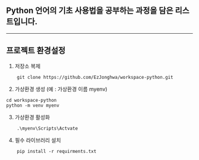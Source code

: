 ## Python 언어의 기초 사용법을 공부하는 과정을 담은 리스트입니다.
---

## 프로젝트 환경설정

1. 저장소 복제
```
    git clone https://github.com/EzJonghwa/workspace-python.git
```

2. 가상환경 생성 (예 : 가상환경 이름 myenv)
```
cd workspace-python
python -m venv myenv

```
3. 가상환경 활성화
```
    .\myenv\Scripts\Actvate
```

4. 필수 라이브러리 설치
```
    pip install -r requirments.txt
```